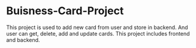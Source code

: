 # Buisness-Card-Project
 This project is used to add new card from user and store in backend. And user can get, delete, add and update cards. This project includes frontend and backend.
